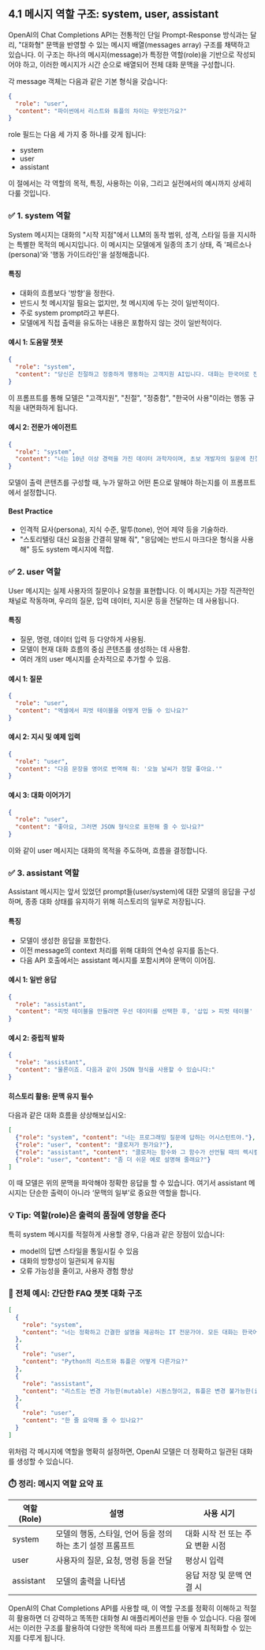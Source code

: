 ## 4.1 메시지 역할 구조: system, user, assistant

OpenAI의 Chat Completions API는 전통적인 단일 Prompt-Response 방식과는 달리, "대화형" 문맥을 반영할 수 있는 메시지 배열(messages array) 구조를 채택하고 있습니다. 이 구조는 하나의 메시지(message)가 특정한 역할(role)을 기반으로 작성되어야 하고, 이러한 메시지가 시간 순으로 배열되어 전체 대화 문맥을 구성합니다.

각 message 객체는 다음과 같은 기본 형식을 갖습니다:

```json
{
  "role": "user",
  "content": "파이썬에서 리스트와 튜플의 차이는 무엇인가요?"
}
```

role 필드는 다음 세 가지 중 하나를 갖게 됩니다:

- system
- user
- assistant

이 절에서는 각 역할의 목적, 특징, 사용하는 이유, 그리고 실전에서의 예시까지 상세히 다룰 것입니다.



### ✅ 1. system 역할

System 메시지는 대화의 "시작 지점"에서 LLM의 동작 범위, 성격, 스타일 등을 지시하는 특별한 목적의 메시지입니다. 이 메시지는 모델에게 일종의 초기 상태, 즉 '페르소나(persona)'와 '행동 가이드라인'을 설정해줍니다.

#### 특징

- 대화의 흐름보다 '방향'을 정한다.
- 반드시 첫 메시지일 필요는 없지만, 첫 메시지에 두는 것이 일반적이다.
- 주로 system prompt라고 부른다.
- 모델에게 직접 출력을 유도하는 내용은 포함하지 않는 것이 일반적이다.

#### 예시 1: 도움말 챗봇

```json
{
  "role": "system",
  "content": "당신은 친절하고 정중하게 행동하는 고객지원 AI입니다. 대화는 한국어로 진행됩니다."
}
```

이 프롬프트를 통해 모델은 "고객지원", "친절", "정중함", "한국어 사용"이라는 행동 규칙을 내면화하게 됩니다.

#### 예시 2: 전문가 에이전트

```json
{
  "role": "system",
  "content": "너는 10년 이상 경력을 가진 데이터 과학자이며, 초보 개발자의 질문에 친절히 조언하는 역할을 한다. 답변은 항상 예시 코드를 포함해라."
}
```

모델이 출력 콘텐츠를 구성할 때, 누가 말하고 어떤 톤으로 말해야 하는지를 이 프롬프트에서 설정합니다.

#### Best Practice

- 인격적 묘사(persona), 지식 수준, 말투(tone), 언어 제약 등을 기술하라.
- "스토리텔링 대신 요점을 간결히 말해 줘", "응답에는 반드시 마크다운 형식을 사용해" 등도 system 메시지에 적합.



### ✅ 2. user 역할

User 메시지는 실제 사용자의 질문이나 요청을 표현합니다. 이 메시지는 가장 직관적인 채널로 작동하며, 우리의 질문, 입력 데이터, 지시문 등을 전달하는 데 사용됩니다.

#### 특징

- 질문, 명령, 데이터 입력 등 다양하게 사용됨.
- 모델이 현재 대화 흐름의 중심 콘텐츠를 생성하는 데 사용함.
- 여러 개의 user 메시지를 순차적으로 추가할 수 있음.

#### 예시 1: 질문

```json
{
  "role": "user",
  "content": "엑셀에서 피벗 테이블을 어떻게 만들 수 있나요?"
}
```

#### 예시 2: 지시 및 예제 입력

```json
{
  "role": "user",
  "content": "다음 문장을 영어로 번역해 줘: '오늘 날씨가 정말 좋아요.'"
}
```

#### 예시 3: 대화 이어가기

```json
{
  "role": "user",
  "content": "좋아요, 그러면 JSON 형식으로 표현해 줄 수 있나요?"
}
```

이와 같이 user 메시지는 대화의 목적을 주도하며, 흐름을 결정합니다.



### ✅ 3. assistant 역할

Assistant 메시지는 앞서 있었던 prompt들(user/system)에 대한 모델의 응답을 구성하며, 종종 대화 상태를 유지하기 위해 히스토리의 일부로 저장됩니다.

#### 특징

- 모델이 생성한 응답을 포함한다.
- 이전 message의 context 처리를 위해 대화의 연속성 유지를 돕는다.
- 다음 API 호출에서는 assistant 메시지를 포함시켜야 문맥이 이어짐.

#### 예시 1: 일반 응답

```json
{
  "role": "assistant",
  "content": "피벗 테이블을 만들려면 우선 데이터를 선택한 후, '삽입 > 피벗 테이블' 메뉴로 가세요. 그 다음..."
}
```

#### 예시 2: 중립적 발화

```json
{
  "role": "assistant",
  "content": "물론이죠. 다음과 같이 JSON 형식을 사용할 수 있습니다:"
}
```

#### 히스토리 활용: 문맥 유지 필수

다음과 같은 대화 흐름을 상상해보십시오:

```json
[
  {"role": "system", "content": "너는 프로그래밍 질문에 답하는 어시스턴트야."},
  {"role": "user", "content": "클로저가 뭔가요?"},
  {"role": "assistant", "content": "클로저는 함수와 그 함수가 선언될 때의 렉시컬 환경의 조합입니다..."},
  {"role": "user", "content": "좀 더 쉬운 예로 설명해 줄래요?"}
]
```

이 때 모델은 위의 문맥을 파악해야 정확한 응답을 할 수 있습니다. 여기서 assistant 메시지는 단순한 출력이 아니라 ‘문맥의 일부’로 중요한 역할을 합니다.



### 💡 Tip: 역할(role)은 출력의 품질에 영향을 준다

특히 system 메시지를 적절하게 사용할 경우, 다음과 같은 장점이 있습니다:

- model의 답변 스타일을 통일시킬 수 있음
- 대화의 방향성이 일관되게 유지됨
- 오류 가능성을 줄이고, 사용자 경험 향상



### 📘 전체 예시: 간단한 FAQ 챗봇 대화 구조

```json
[
  {
    "role": "system",
    "content": "너는 정확하고 간결한 설명을 제공하는 IT 전문가야. 모든 대화는 한국어로 진행돼."
  },
  {
    "role": "user",
    "content": "Python의 리스트와 튜플은 어떻게 다른가요?"
  },
  {
    "role": "assistant",
    "content": "리스트는 변경 가능한(mutable) 시퀀스형이고, 튜플은 변경 불가능한(immutable) 시퀀스형입니다..."
  },
  {
    "role": "user",
    "content": "한 줄 요약해 줄 수 있나요?"
  }
]
```

위처럼 각 메시지에 역할을 명확히 설정하면, OpenAI 모델은 더 정확하고 일관된 대화를 생성할 수 있습니다.



### ⏱️ 정리: 메시지 역할 요약 표

| 역할(Role)     | 설명                                                        | 사용 시기                    |
|----------------|-------------------------------------------------------------|-----------------------------|
| system         | 모델의 행동, 스타일, 언어 등을 정의하는 초기 설정 프롬프트    | 대화 시작 전 또는 주요 변환 시점 |
| user           | 사용자의 질문, 요청, 명령 등을 전달                         | 평상시 입력                  |
| assistant      | 모델의 출력을 나타냄                                         | 응답 저장 및 문맥 연결 시    |

OpenAI의 Chat Completions API를 사용할 때, 이 역할 구조를 정확히 이해하고 적절히 활용하면 더 강력하고 똑똑한 대화형 AI 애플리케이션을 만들 수 있습니다. 다음 절에서는 이러한 구조를 활용하여 다양한 목적에 따라 프롬프트를 어떻게 최적화할 수 있는지를 다루게 됩니다.